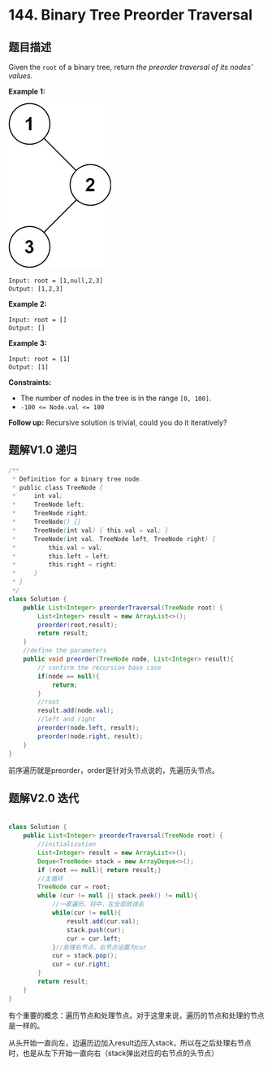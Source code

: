 # 144. Binary Tree Preorder Traversal



## 题目描述

Given the `root` of a binary tree, return *the preorder traversal of its nodes' values*.

 

**Example 1:**

![img](./144-Binary_Tree_Preorder_Traversal.assets/inorder_1.jpg)

```
Input: root = [1,null,2,3]
Output: [1,2,3]
```

**Example 2:**

```
Input: root = []
Output: []
```

**Example 3:**

```
Input: root = [1]
Output: [1]
```

 

**Constraints:**

- The number of nodes in the tree is in the range `[0, 100]`.
- `-100 <= Node.val <= 100`

 

**Follow up:** Recursive solution is trivial, could you do it iteratively?

## 题解V1.0 递归

```java
/**
 * Definition for a binary tree node.
 * public class TreeNode {
 *     int val;
 *     TreeNode left;
 *     TreeNode right;
 *     TreeNode() {}
 *     TreeNode(int val) { this.val = val; }
 *     TreeNode(int val, TreeNode left, TreeNode right) {
 *         this.val = val;
 *         this.left = left;
 *         this.right = right;
 *     }
 * }
 */
class Solution {
    public List<Integer> preorderTraversal(TreeNode root) {
        List<Integer> result = new ArrayList<>();
        preorder(root,result);
        return result;
    }
    //define the parameters
    public void preorder(TreeNode node, List<Integer> result){
        // confirm the recursion base case
        if(node == null){
            return;
        }
        //root
        result.add(node.val);
        //left and right
        preorder(node.left, result);
        preorder(node.right, result);
    }
}
```

前序遍历就是preorder，order是针对头节点说的，先遍历头节点。



## 题解V2.0 迭代

```java

class Solution {
    public List<Integer> preorderTraversal(TreeNode root) {
        //initialization
        List<Integer> result = new ArrayList<>();
        Deque<TreeNode> stack = new ArrayDeque<>();
        if (root == null){ return result;}
        //主循环
        TreeNode cur = root;
        while (cur != null || stack.peek() != null){
            //一直遍历，将中，左全部放进去
            while(cur != null){
                result.add(cur.val);
                stack.push(cur);
                cur = cur.left;
            }//处理右节点，右节点设置为cur
            cur = stack.pop();
            cur = cur.right;
        }
        return result;
    }
}
```

有个重要的概念：遍历节点和处理节点。对于这里来说，遍历的节点和处理的节点是一样的。

从头开始一直向左，边遍历边加入result边压入stack，所以在之后处理右节点时，也是从左下开始一直向右（stack弹出对应的右节点的头节点）